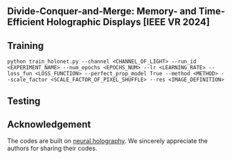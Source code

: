 ## Divide-Conquer-and-Merge: Memory- and Time-Efficient Holographic Displays [IEEE VR 2024]

## Training
    python train_holonet.py --channel <CHANNEL_OF_LIGHT> --run_id <EXPERIMENT_NAME> --num_epochs <EPOCHS_NUM> --lr <LEARNING_RATE> --loss_fun <LOSS_FUNCTION> --perfect_prop_model True --method <METHOD> --scale_factor <SCALE_FACTOR_OF_PIXEL_SHUFFLE> --res <IMAGE_DEFINITION>
## Testing

## Acknowledgement
The codes are built on [neural holography](https://github.com/computational-imaging/neural-holography). We sincerely appreciate the authors for sharing their codes.
